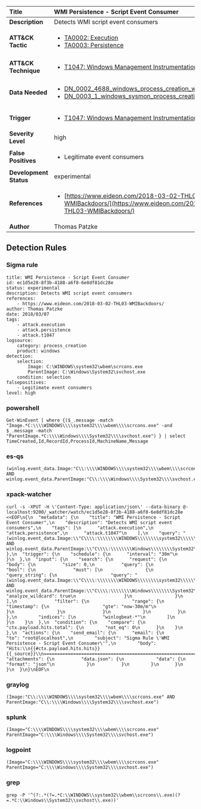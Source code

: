 | Title                    | WMI Persistence - Script Event Consumer       |
|:-------------------------|:------------------|
| **Description**          | Detects WMI script event consumers |
| **ATT&amp;CK Tactic**    |  <ul><li>[TA0002: Execution](https://attack.mitre.org/tactics/TA0002)</li><li>[TA0003: Persistence](https://attack.mitre.org/tactics/TA0003)</li></ul>  |
| **ATT&amp;CK Technique** | <ul><li>[T1047: Windows Management Instrumentation](https://attack.mitre.org/techniques/T1047)</li></ul>  |
| **Data Needed**          | <ul><li>[DN_0002_4688_windows_process_creation_with_commandline](../Data_Needed/DN_0002_4688_windows_process_creation_with_commandline.md)</li><li>[DN_0003_1_windows_sysmon_process_creation](../Data_Needed/DN_0003_1_windows_sysmon_process_creation.md)</li></ul>  |
| **Trigger**              | <ul><li>[T1047: Windows Management Instrumentation](../Triggers/T1047.md)</li></ul>  |
| **Severity Level**       | high |
| **False Positives**      | <ul><li>Legitimate event consumers</li></ul>  |
| **Development Status**   | experimental |
| **References**           | <ul><li>[https://www.eideon.com/2018-03-02-THL03-WMIBackdoors/](https://www.eideon.com/2018-03-02-THL03-WMIBackdoors/)</li></ul>  |
| **Author**               | Thomas Patzke |


## Detection Rules

### Sigma rule

```
title: WMI Persistence - Script Event Consumer
id: ec1d5e28-8f3b-4188-a6f8-6e8df81dc28e
status: experimental
description: Detects WMI script event consumers
references:
    - https://www.eideon.com/2018-03-02-THL03-WMIBackdoors/
author: Thomas Patzke
date: 2018/03/07
tags:
    - attack.execution
    - attack.persistence
    - attack.t1047
logsource:
    category: process_creation
    product: windows
detection:
    selection:
        Image: C:\WINDOWS\system32\wbem\scrcons.exe
        ParentImage: C:\Windows\System32\svchost.exe
    condition: selection
falsepositives:
    - Legitimate event consumers
level: high

```





### powershell
    
```
Get-WinEvent | where {($_.message -match "Image.*C:\\\\WINDOWS\\\\system32\\\\wbem\\\\scrcons.exe" -and $_.message -match "ParentImage.*C:\\\\Windows\\\\System32\\\\svchost.exe") } | select TimeCreated,Id,RecordId,ProcessId,MachineName,Message
```


### es-qs
    
```
(winlog.event_data.Image:"C\\:\\\\WINDOWS\\\\system32\\\\wbem\\\\scrcons.exe" AND winlog.event_data.ParentImage:"C\\:\\\\Windows\\\\System32\\\\svchost.exe")
```


### xpack-watcher
    
```
curl -s -XPUT -H \'Content-Type: application/json\' --data-binary @- localhost:9200/_watcher/watch/ec1d5e28-8f3b-4188-a6f8-6e8df81dc28e <<EOF\n{\n  "metadata": {\n    "title": "WMI Persistence - Script Event Consumer",\n    "description": "Detects WMI script event consumers",\n    "tags": [\n      "attack.execution",\n      "attack.persistence",\n      "attack.t1047"\n    ],\n    "query": "(winlog.event_data.Image:\\"C\\\\:\\\\\\\\WINDOWS\\\\\\\\system32\\\\\\\\wbem\\\\\\\\scrcons.exe\\" AND winlog.event_data.ParentImage:\\"C\\\\:\\\\\\\\Windows\\\\\\\\System32\\\\\\\\svchost.exe\\")"\n  },\n  "trigger": {\n    "schedule": {\n      "interval": "30m"\n    }\n  },\n  "input": {\n    "search": {\n      "request": {\n        "body": {\n          "size": 0,\n          "query": {\n            "bool": {\n              "must": [\n                {\n                  "query_string": {\n                    "query": "(winlog.event_data.Image:\\"C\\\\:\\\\\\\\WINDOWS\\\\\\\\system32\\\\\\\\wbem\\\\\\\\scrcons.exe\\" AND winlog.event_data.ParentImage:\\"C\\\\:\\\\\\\\Windows\\\\\\\\System32\\\\\\\\svchost.exe\\")",\n                    "analyze_wildcard": true\n                  }\n                }\n              ],\n              "filter": {\n                "range": {\n                  "timestamp": {\n                    "gte": "now-30m/m"\n                  }\n                }\n              }\n            }\n          }\n        },\n        "indices": [\n          "winlogbeat-*"\n        ]\n      }\n    }\n  },\n  "condition": {\n    "compare": {\n      "ctx.payload.hits.total": {\n        "not_eq": 0\n      }\n    }\n  },\n  "actions": {\n    "send_email": {\n      "email": {\n        "to": "root@localhost",\n        "subject": "Sigma Rule \'WMI Persistence - Script Event Consumer\'",\n        "body": "Hits:\\n{{#ctx.payload.hits.hits}}{{_source}}\\n================================================================================\\n{{/ctx.payload.hits.hits}}",\n        "attachments": {\n          "data.json": {\n            "data": {\n              "format": "json"\n            }\n          }\n        }\n      }\n    }\n  }\n}\nEOF\n
```


### graylog
    
```
(Image:"C\\:\\\\WINDOWS\\\\system32\\\\wbem\\\\scrcons.exe" AND ParentImage:"C\\:\\\\Windows\\\\System32\\\\svchost.exe")
```


### splunk
    
```
(Image="C:\\\\WINDOWS\\\\system32\\\\wbem\\\\scrcons.exe" ParentImage="C:\\\\Windows\\\\System32\\\\svchost.exe")
```


### logpoint
    
```
(Image="C:\\\\WINDOWS\\\\system32\\\\wbem\\\\scrcons.exe" ParentImage="C:\\\\Windows\\\\System32\\\\svchost.exe")
```


### grep
    
```
grep -P '^(?:.*(?=.*C:\\WINDOWS\\system32\\wbem\\scrcons\\.exe)(?=.*C:\\Windows\\System32\\svchost\\.exe))'
```



